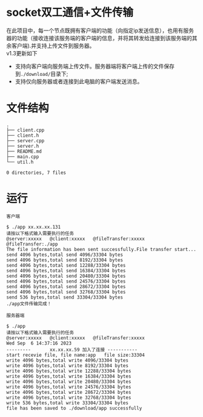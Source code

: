 # socket双工通信+文件传输

在此项目中，每一个节点既拥有客户端的功能（向指定ip发送信息），也用有服务器的功能（接收连接该服务端的客户端的信息，并将其转发给连接到该服务端的其余客户端).并支持上传文件到服务器。  
v1.3更新如下
- 支持向客户端向服务端上传文件。服务器端将客户端上传的文件保存到`./download/`目录下;
- 支持仅向服务器或者连接到此电脑的客户端发送消息。
# 文件结构

```
.
├── client.cpp
├── client.h
├── server.cpp
├── server.h
├── README.md
├── main.cpp
└── util.h

0 directories, 7 files
```
# 运行
`客户端`
```shell
$ ./app xx.xx.xx.131
请按以下格式输入需要执行的任务
@server:xxxxx   @client:xxxxx   @fileTransfer:xxxxx
@fileTransfer:./app
The file information has been sent successfully.File transfer start...
send 4096 bytes,total send 4096/33304 bytes
send 4096 bytes,total send 8192/33304 bytes
send 4096 bytes,total send 12288/33304 bytes
send 4096 bytes,total send 16384/33304 bytes
send 4096 bytes,total send 20480/33304 bytes
send 4096 bytes,total send 24576/33304 bytes
send 4096 bytes,total send 28672/33304 bytes
send 4096 bytes,total send 32768/33304 bytes
send 536 bytes,total send 33304/33304 bytes
./app文件传输完成！
```

`服务器端`
```shell
$ ./app
请按以下格式输入需要执行的任务
@server:xxxxx   @client:xxxxx   @fileTransfer:xxxxx
Wed Sep  6 14:37:16 2023
---------       xx.xx.xx.59 加入了连接 -----------
start recevie file, file name:app   file size:33304
write 4096 bytes,total write 4096/33304 bytes
write 4096 bytes,total write 8192/33304 bytes
write 4096 bytes,total write 12288/33304 bytes
write 4096 bytes,total write 16384/33304 bytes
write 4096 bytes,total write 20480/33304 bytes
write 4096 bytes,total write 24576/33304 bytes
write 4096 bytes,total write 28672/33304 bytes
write 4096 bytes,total write 32768/33304 bytes
write 536 bytes,total write 33304/33304 bytes
file has been saved to ./download/app successfully

```
